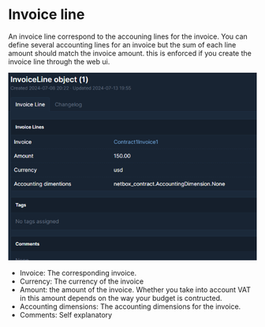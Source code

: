 # Invoice line

An invoice line correspond to the accouning lines for the invoice.
You can define several accounting lines for an invoice but the sum of each line amount should match the invoice amount. this is enforced if you create the invoice line through the web ui.

![Invoice line](img/invoice_line.png "invoice line")

- Invoice: The corresponding invoice.
- Currency: The currency of the invoice
- Amount: the amount of the invoice. Whether you take into account VAT in this amount depends on the way your budget is contructed.
- Accounting dimensions: The accounting dimensions for the invoice.
- Comments: Self explanatory